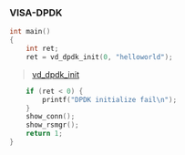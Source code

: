 ### VISA-DPDK

```c
int main()
{
    int ret;
    ret = vd_dpdk_init(0, "helloworld");


```

> [vd_dpdk_init](vd_dpdk_init.md)

```c
    if (ret < 0) {
        printf("DPDK initialize fail\n");
    }
    show_conn();
    show_rsmgr();
    return 1;
}

```
